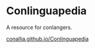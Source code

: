 # Conlinguapedia
A resource for conlangers.

[conallia.github.io/Conlinguapedia](https://conallia.github.io/Conlinguapedia)
